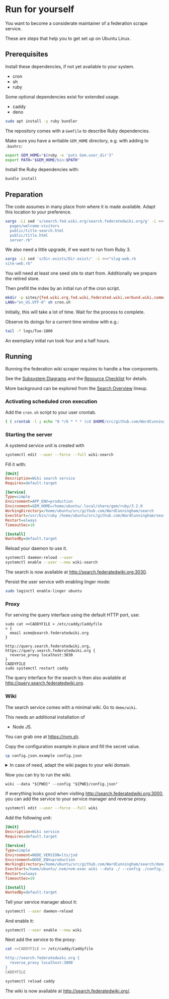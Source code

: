 #  Run for yourself

You want to become a considerate maintainer of a federation scrape service.

These are steps that help you to get set up on Ubuntu Linux.

## Prerequisites

Install these dependencies, if not yet available to your system.

- cron
- sh
- ruby

Some optional dependencies exist for extended usage.

- caddy
- deno

```sh
sudo apt install -y ruby bundler
```

The repository comes with a `Gemfile` to describe Ruby dependencies.

Make sure you have a writable `GEM_HOME` directory, e.g. with adding to `.bashrc`:

```sh
export GEM_HOME="$(ruby -e 'puts Gem.user_dir')"
export PATH="$GEM_HOME/bin:$PATH"
```

Install the Ruby dependencies with:

```sh
bundle install
```

## Preparation

The code assumes in many place from where it is made available.
Adapt this location to your preference.

```sh
xargs -L1 sed 's/search.fed.wiki.org/search.federatedwiki.org/g' -i <<<"online.pl
  pages/welcome-visitors
  public/title-search.html
  public/title.html
  server.rb"
```

We also need a little upgrade, if we want to run from Ruby 3.

```sh
xargs -L1 sed 's/Dir.exists/Dir.exist/' -i <<<"slug-web.rb
site-web.rb"
```

You will need at least one seed site to start from. Additionally we prepare the
retired store.

Then prefill the index by an initial run of the cron script.

```sh
mkdir -p sites/{fed.wiki.org,fed.wiki,federated.wiki,verbund.wiki,commoning.wiki}/pages retired
LANG="en_US.UTF-8" sh cron.sh
```

Initially, this will take a lot of time. Wait for the process to complete.

Observe its doings for a current time window with e.g.:

```sh
tail -f logs/Tue-1800
```

An exemplary initial run took four and a half hours.

## Running

Running the federation wiki scraper requires to handle a few components.

See the [Subsystem Diagrams](http://scrape.fed.wiki/subsystem-diagrams.html)
and the [Resource Checklist](http://scrape.fed.wiki/resource-checklist.html)
for details.

More background can be explored from the [Search Overview](http://ward.asia.wiki.org/view/ruby-sitemap-scrape/view/how-scrape-works/view/search-index-downloads/view/sitemap-failures/view/sitemap-scrape-improvements/view/link-symmetry/view/newly-found-sites/view/full-scrape/scrape.ward.bay.wiki.org/how-search-works/scrape.ward.bay.wiki.org/search-overview) lineup.

### Activating scheduled cron execution

Add the `cron.sh` script to your user crontab.

```sh
( ( crontab -l ; echo "0 */6 * * * (cd $HOME/src/github.com/WardCunningham/search; LANG="en_US.UTF-8" sh cron.sh)" ) | crontab - ) >& /dev/null
```

### Starting the server

A systemd service unit is created with

```sh
systemctl edit --user --force --full wiki-search
```

Fill it with:

```ini
[Unit]
Description=Wiki search service
Requires=default.target

[Service]
Type=simple
Environment=APP_ENV=production
Environment=GEM_HOME=/home/ubuntu/.local/share/gem/ruby/3.2.0
WorkingDirectory=/home/ubuntu/src/github.com/WardCunningham/search
ExecStart=/usr/bin/ruby /home/ubuntu/src/github.com/WardCunningham/search/server.rb -p 3030
Restart=always
TimeoutSec=10

[Install]
WantedBy=default.target
```

Reload your daemon to use it.

```sh
systemctl daemon-reload --user
systemctl enable --user --now wiki-search
```

The search is now available at <http://search.federatedwiki.org:3030>.

Persist the user service with enabling linger mode:

```sh
sudo loginctl enable-linger ubuntu
```

### Proxy

For serving the query interface using the default HTTP port, use:

```
sudo cat <<CADDYFILE > /etc/caddy/Caddyfile
> {
  email acme@search.federatedwiki.org
}

http://query.search.federatedwiki.org, https://query.search.federatedwiki.org {
  reverse_proxy localhost:3030
}
CADDYFILE
sudo systemctl restart caddy
```

The query interface for the search is then also available at <http://query.search.federatedwiki.org>.

### Wiki

The search service comes with a minimal wiki. Go to `demo/wiki`.

This needs an additional installation of

- Node JS.

You can grab one at <https://nvm.sh>.

Copy the configuration example in place and fill the secret value.

```sh
cp config.json.example config.json
```

<details><summary>In case of need, adapt the wiki pages to your wiki domain.</summary>

```sh
sed 's/ROSTER search.fed.wiki.org:3030/ROSTER query.search.federatedwiki.org/' -i pages/federation-search
sed 's/ROSTER search.fed.wiki.org/ROSTER query.search.federatedwiki.org/' -i pages/federation-search
xargs -L1 sed 's|http://search.fed.wiki.org:3030|http://query.search.federatedwiki.org|g' -i <<<"pages/federation-search
pages/search-help"
sed 's/"search.fed.wiki.org:3030"/"query.search.federatedwiki.org"/g' -i pages/federation-search
```

</details>

Now you can try to run the wiki.

```
wiki --data "${PWD}" --config "${PWD}/config.json"
```

If everything looks good when visiting <http://search.federatedwiki.org:3000>,
you can add the service to your service manager and reverse proxy.

```sh
systemctl edit --user --force --full wiki
```

Add the following unit:

```ini
[Unit]
Description=Wiki service
Requires=default.target

[Service]
Type=simple
Environment=NODE_VERSION=lts/jod
Environment=NODE_ENV=production
WorkingDirectory=/home/ubuntu/src/github.com/WardCunningham/search/demo/wiki
ExecStart=/home/ubuntu/.nvm/nvm-exec wiki --data ./ --config ./config.json --host 127.0.0.1 --port 3000
Restart=always
TimeoutSec=10

[Install]
WantedBy=default.target
```

Tell your service manager about it:

```sh
systemctl --user daemon-reload
```

And enable it:

```sh
systemctl --user enable --now wiki
```

Next add the service to the proxy:

```sh
cat <<CADDYFILE >> /etc/caddy/Caddyfile

http://search.federatedwiki.org {
  reverse_proxy localhost:3000
}
CADDYFILE
```

```sh
systemctl reload caddy
```

The wiki is now available at <http://search.federatedwiki.org/>.
